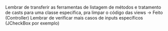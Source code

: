 Lembrar de transferir as ferramentas de listagem de métodos e tratamento de casts para uma classe específica, pra limpar o código das views -> Feito (Controller)
Lembrar de verificar mais casos de inputs específicos (JCheckBox por exemplo)

